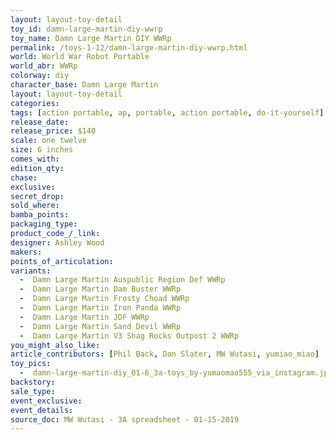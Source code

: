 ```yaml
---
layout: layout-toy-detail 
toy_id: damn-large-martin-diy-wwrp
toy_name: Damn Large Martin DIY WWRp
permalink: /toys-1-12/damn-large-martin-diy-wwrp.html
world: World War Robot Portable
world_abr: WWRp
colorway: diy
character_base: Damn Large Martin
layout: layout-toy-detail
categories: 
tags: [action portable, ap, portable, action portable, do-it-yourself]
release_date: 
release_price: $140 
scale: one twelve
size: 6 inches
comes_with: 
edition_qty: 
chase: 
exclusive: 
secret_drop: 
sold_where: 
bamba_points: 
packaging_type: 
product_code_/_link: 
designer: Ashley Wood
makers: 
points_of_articulation: 
variants: 
  -  Damn Large Martin Auspublic Region Def WWRp
  -  Damn Large Martin Dam Buster WWRp
  -  Damn Large Martin Frosty Choad WWRp
  -  Damn Large Martin Iron Panda WWRp
  -  Damn Large Martin JDF WWRp
  -  Damn Large Martin Sand Devil WWRp
  -  Damn Large Martin V3 Shag Rocks Outpost 2 WWRp
you_might_also_like: 
article_contributors: [Phil Back, Don Slater, MW Wutasi, yumiao_miao]
toy_pics: 
  -  damn-large-martin-diy_01-6_3a-toys_by-yumaomao555_via_instagram.jpg
backstory: 
sale_type: 
event_exclusive: 
event_details: 
source_doc: MW Wutasi - 3A spreadsheet - 01-15-2019
---
```

